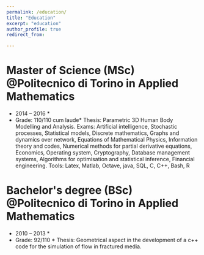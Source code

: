 ```yaml
---
permalink: /education/
title: "Education"
excerpt: "education"
author_profile: true
redirect_from: 

---
```


Master of Science (MSc) @Politecnico di Torino in Applied Mathematics
======
* 2014 – 2016 * 
* Grade: 110/110 cum laude*
Thesis: Parametric 3D Human Body Modelling and Analysis.
Exams: Artificial intelligence, Stochastic processes, Statistical models, Discrete mathematics, Graphs and dynamics over network, Equations of Mathematical Physics, Information theory and codes, Numerical methods for partial derivative equations, Economics, Operating system, Cryptography, Database management systems, Algorithms for optimisation and statistical inference, Financial engineering.
Tools: Latex, Matlab, Octave, java, SQL, C, C++, Bash, R

Bachelor's degree (BSc) @Politecnico di Torino in Applied Mathematics
======
* 2010 – 2013 *
* Grade: 92/110 *
Thesis: Geometrical aspect in the development of a c++ code for the simulation of flow in fractured media.
